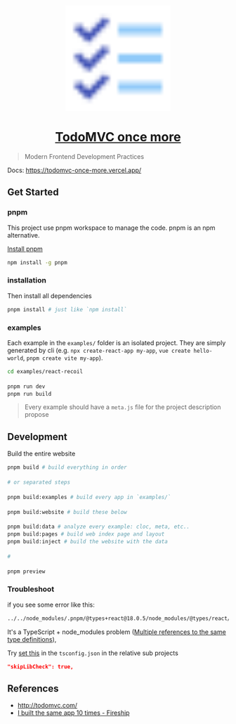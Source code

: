 <p align="center">
  <a href="https://todomvc-once-more.vercel.app/">
    <img width="240px" src="https://raw.githubusercontent.com/seognil/todomvc-once-more/master/packages/website/public/favicon.svg" />
  </a>
</p>

<h1 align="center">
  <a href="https://todomvc-once-more.vercel.app/">TodoMVC once more</a>
</h1>

> Modern Frontend Development Practices

Docs: <https://todomvc-once-more.vercel.app/>
  
## Get Started

### pnpm

This project use pnpm workspace to manage the code. pnpm is an npm alternative.

[Install pnpm](https://pnpm.io/installation)

```sh
npm install -g pnpm
```

### installation

Then install all dependencies

```sh
pnpm install # just like `npm install`
```

### examples

Each example in the `examples/` folder is an isolated project. They are simply generated by cli (e.g. `npx create-react-app my-app`, `vue create hello-world`, `pnpm create vite my-app`).

```sh
cd examples/react-recoil

pnpm run dev
pnpm run build
```

> Every example should have a `meta.js` file for the project description propose

## Development

Build the entire website

```sh
pnpm build # build everything in order

# or separated steps

pnpm build:examples # build every app in `examples/`

pnpm build:website # build these below

pnpm build:data # analyze every example: cloc, meta, etc..
pnpm build:pages # build web index page and layout
pnpm build:inject # build the website with the data

#

pnpm preview
```

### Troubleshoot

if you see some error like this:

```sh
../../node_modules/.pnpm/@types+react@18.0.5/node_modules/@types/react/index.d.ts:3311:13 - error TS2717: Subsequent property declarations must have the same type.
```

It's a TypeScript + node_modules problem ([Multiple references to the same type definitions](https://stackoverflow.com/questions/52107983/typescript-subsequent-property-declarations-must-have-the-same-type-multip)),

Try [set this](https://www.typescriptlang.org/tsconfig#skipLibCheck) in the `tsconfig.json` in the relative sub projects

```json
"skipLibCheck": true,
```

## References

- <http://todomvc.com/>
- [I built the same app 10 times - Fireship](https://www.youtube.com/watch?v=cuHDQhDhvPE)
